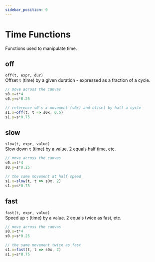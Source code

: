 ```yaml
---
sidebar_position: 0
---
```


# Time Functions
Functions used to manipulate time. 
## off
`off(t, expr, dur)`  
Offset `t` (time) by a given duration - expressed as a fraction of a cycle.
```js
// move across the canvas
s0.x=t*4
s0.y=s*0.25

// reference s0's x movement (s0x) and offset by half a cycle
s1.x=off(t, t => s0x, 0.5)
s1.y=s*0.75
```
## slow
`slow(t, expr, value)`  
Slow down `t` (time) by a value. 2 equals half time, etc.
```js
// move across the canvas
s0.x=t*4
s0.y=s*0.25

// the same movement at half speed
s1.x=slow(t, t => s0x, 2)
s1.y=s*0.75
```
## fast
`fast(t, expr, value)`  
Speed up `t` (time) by a value. 2 equals twice as fast, etc.
```js
// move across the canvas
s0.x=t*4
s0.y=s*0.25

// the same movement twice as fast
s1.x=fast(t, t => s0x, 2)
s1.y=s*0.75
```
